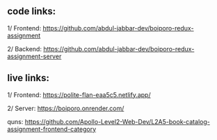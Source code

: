 ## code links:
1/ Frontend: https://github.com/abdul-jabbar-dev/boiporo-redux-assignment

2/ Backend: https://github.com/abdul-jabbar-dev/boiporo-redux-assignment-server
## live links:
1/ Frontend: https://polite-flan-eaa5c5.netlify.app/

2/ Server: https://boiporo.onrender.com/

quns: https://github.com/Apollo-Level2-Web-Dev/L2A5-book-catalog-assignment-frontend-category 
